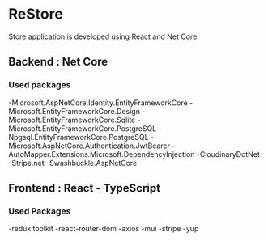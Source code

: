 # ReStore
Store application is developed using React and Net Core

## Backend : Net Core
### Used packages
-Microsoft.AspNetCore.Identity.EntityFrameworkCore
-Microsoft.EntityFrameworkCore.Design
-Microsoft.EntityFrameworkCore.Sqlite
-Microsoft.EntityFrameworkCore.PostgreSQL
-Npgsql.EntityFrameworkCore.PostgreSQL
-Microsoft.AspNetCore.Authentication.JwtBearer
-AutoMapper.Extensions.Microsoft.DependencyInjection
-CloudinaryDotNet
-Stripe.net
-Swashbuckle.AspNetCore

## Frontend : React - TypeScript
### Used Packages
-redux toolkit
-react-router-dom
-axios
-mui
-stripe
-yup
